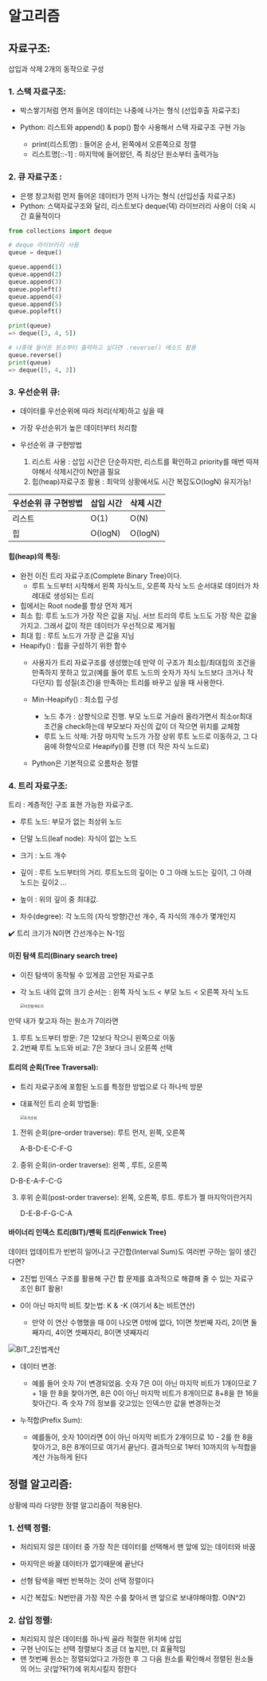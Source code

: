 # 알고리즘

## 자료구조:

삽입과 삭제 2개의 동작으로 구성

### 1. 스택 자료구조:

- 박스쌓기처럼 먼저 들어온 데이터는 나중에 나가는 형식 (선입후출 자료구조)

- Python: 리스트와 append() & pop() 함수 사용해서 스택 자료구조 구현 가능
  - print(리스트명) : 들어온 순서, 왼쪽에서 오른쪽으로 정렬
  - 리스트명[::-1] : 마지막에 들어왔던, 즉 최상단 원소부터 출력가능

### 2. 큐 자료구조 :

- 은행 창고처럼 먼저 들어온 데이터가 먼저 나가는 형식 (선입선출 자료구조)
- Python: 스택자료구조와 달리, 리스트보다 deque(덱) 라이브러리 사용이 더욱 시간 효율적이다

```python
from collections import deque

# deque 라이브러리 사용
queue = deque()

queue.append(1)
queue.append(2)
queue.append(3)
queue.popleft()
queue.append(4)
queue.append(5)
queue.popleft()

print(queue)
=> deque([3, 4, 5])

# 나중에 들어온 원소부터 출력하고 싶다면 .reverse() 메소드 활용
queue.reverse()
print(queue)
=> deque([5, 4, 3])
```



### 3. 우선순위 큐:

- 데이터를 우선순위에 따라 처리(삭제)하고 싶을 때

- 가장 우선순위가 높은 데이터부터 처리함

- 우선순위 큐 구현방법
   1. 리스트 사용 : 삽입 시간은 단순하지만, 리스트를 확인하고 priority를 매번 따져야해서 삭제시간이 N만큼 필요
    2. 힙(heap)자료구조 활용 : 최악의 상황에서도 시간 복잡도O(logN) 유지가능!

| 우선순위 큐 구현방법 | 삽입 시간 | 삭제 시간 |
| -------------------- | --------- | --------- |
| 리스트               | O(1)      | O(N)      |
| 힙                   | O(logN)   | O(logN)   |



#### 힙(heap)의 특징:

- 완전 이진 트리 자료구조(Complete Binary Tree)이다.
  - 루트 노드부터 시작해서 왼쪽 자식노드, 오른쪽 자식 노드 순서대로 데이터가 차례대로 생성되는 트리
- 힙에서는 Root node를 항상 먼저 제거
- 최소 힙: 루트 노드가 가장 작은 값을 지님. 서브 트리의 루트 노드도 가장 작은 값을 가지고. 그래서 값이 작은 데이터가 우선적으로 제거됨
- 최대 힙 : 루트 노드가 가장 큰 값을 지님
- Heapify() : 힙을 구성하기 위한 함수
  - 사용자가 트리 자료구조를 생성했는데 만약 이 구조가 최소힙/최대힙의 조건을 만족하지 못하고 있고(예를 들어 루트 노드의 숫자가 자식 노드보다 크거나 작다던지) 힙 성질(조건)을 만족하는 트리를 바꾸고 싶을 때 사용한다.
  - Min-Heapify() : 최소힙 구성
    - 노드 추가 : 상향식으로 진행. 부모 노드로 거슬러 올라가면서 최소or최대 조건을 check하는데  부모보다 자신의 값이 더 작으면 위치를 교체함
    - 루트 노드 삭제: 가장 마지막 노드가 가장 상위 루트 노드로 이동하고, 그 다음에 하향식으로 Heapify()를 진행 (더 작은 자식 노드로)

  - Python은 기본적으로 오름차순 정렬




### 4. 트리 자료구조:

트리 : 계층적인 구조 표현 가능한 자료구조.

- 루트 노드: 부모가 없는 최상위 노드
- 단말 노드(leaf node): 자식이 없는 노드

- 크기 : 노드 개수

- 깊이 : 루트 노드부터의 거리. 루트노드의 깊이는 0 그 아래 노드는 깊이1, 그 아래 노드는 깊이2 ...

- 높이 : 위의 깊이 중 최대값.

- 차수(degree): 각 노드의 (자식 방향)간선 개수, 즉 자식의 개수가 몇개인지

:heavy_check_mark: 트리 크기가 N이면 간선개수는 N-1임



#### 이진 탐색 트리(Binary search tree)

- 이진 탐색이 동작될 수 있게끔 고안된 자료구조

- 각 노드 내의 값의 크기 순서는 : 왼쪽 자식 노드 < 부모 노드 < 오른쪽 자식 노드

  <img src="Images/이진탐색트리_발그림.png" alt="이진탐색트리" style="zoom:50%;" />

만약 내가 찾고자 하는 원소가 7이라면

1. 루트 노드부터 방문: 7은 12보다 작으니 왼쪽으로 이동
2. 2번째 루트 노드와 비교: 7은 3보다 크니 오른쪽 선택



#### 트리의 순회(Tree Traversal):

- 트리 자료구조에 포함된 노드를 특정한 방법으로 다 하나씩 방문

- 대표적인 트리 순회 방법들:

  <img src="Images/트리순회_발그림2.png" alt="트리순회" style="zoom:50%;" />

1. 전위 순회(pre-order traverse): 루트 먼저, 왼쪽, 오른쪽

   A-B-D-E-C-F-G

2. 중위 순회(in-order traverse): 왼쪽 , 루트, 오른쪽

​		D-B-E-A-F-C-G

3. 후위 순회(post-order traverse): 왼쪽, 오른쪽, 루트. 루트가 젤 마지막이란거지

   D-E-B-F-G-C-A



#### 바이너리 인덱스 트리(BIT)/펜윅 트리(Fenwick Tree)

데이터 업데이트가 빈번히 일어나고 구간합(Interval Sum)도 여러번 구하는 일이 생긴다면?

- 2진법 인덱스 구조를 활용해 구간 합 문제를 효과적으로 해결해 줄 수 있는 자료구조인 BIT 활용!

- 0이 아닌 마지막 비트 찾는법: K & -K (여기서 &는 비트연산)
  -  만약 이 연산 수행했을 때 0이 나오면 0밖에 없다, 1이면 첫번째 자리, 2이면 둘째자리, 4이면 셋째자리, 8이면 넷째자리

![BIT_2진법계산](Images/BIT_2진법계산.png)

- 데이터 변경:

  - 예를 들어 숫자 7이 변경되었음. 숫자 7은 0이 아닌 마지막 비트가 1개이므로 7 + 1을 한 8을 찾아가면, 8은 0이 아닌 마지막 비트가 8개이므로 8+8을 한 16을 찾아간다. 즉 숫자 7의 정보를 갖고있는 인덱스만 값을 변경하는것

- 누적합(Prefix Sum):

  - 예를들어, 숫자 10이라면 0이 아닌 마지막 비트가 2개이므로 10 - 2를 한 8을 찾아가고, 8은 8개이므로 여기서 끝난다. 결과적으로 1부터 10까지의 누적합을 계산 가능하게 된다

  

## 정렬 알고리즘:

상황에 따라 다양한 정렬 알고리즘이 적용된다.

### 1. 선택 정렬:

- 처리되지 않은 데이터 중 가장 작은 데이터를 선택해서 맨 앞에 있는 데이터와 바꿈

- 마지막은 바꿀 데이터가 없기때문에 끝난다

- 선형 탐색을 매번 반복하는 것이 선택 정렬이다

- 시간 복잡도: N번만큼 가장 작은 수를 찾아서 맨 앞으로 보내야해야함. O(N^2)



### 2. 삽입 정렬:

- 처리되지 않은 데이터를 하나씩 골라 적절한 위치에 삽입
- 구현 난이도는 선택 정렬보다 조금 더 높지만, 더 효율적임
- 맨 첫번째 원소는 정렬되었다고 가정한 후 그 다음 원소를 확인해서 정렬된 원소들의 어느 곳(앞?뒤?)에 위치시킬지 정한다



